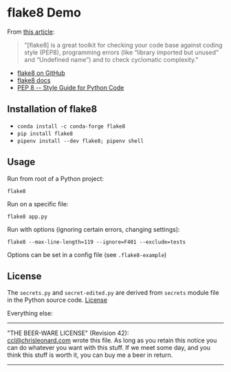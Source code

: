 # flake8 Demo

From [this article][1]:

> "[flake8] is a great toolkit for checking your code base against coding style (PEP8), programming errors (like “library imported but unused” and “Undefined name”) and to check cyclomatic complexity."

- [flake8 on GitHub][1]
- [flake8 docs][2]
- [PEP 8 -- Style Guide for Python Code][3]

## Installation of flake8

- `conda install -c conda-forge flake8`
- `pip install flake8`
- `pipenv install --dev flake8; pipenv shell`

## Usage

Run from root of a Python project:

`flake8`

Run on a specific file:

`flake8 app.py`

Run with options (ignoring certain errors, changing settings):

`flake8 --max-line-length=119 --ignore=F401 --exclude=tests`

Options can be set in a config file (see `.flake8-example`)

## License

The `secrets.py` and `secret-edited.py` are derived from `secrets` module file
in the Python source code. [License][4]

Everything else:

***********************************************************  
"THE BEER-WARE LICENSE" (Revision 42):  
<ccl@chrisleonard.com> wrote this file.  As long as you retain this notice you
can do whatever you want with this stuff. If we meet some day, and you think
this stuff is worth it, you can buy me a beer in return.
***********************************************************

[1]: https://simpleisbetterthancomplex.com/packages/2016/08/05/flake8.html
[2]: https://github.com/PyCQA/flake8
[3]: https://flake8.pycqa.org/en/latest/
[4]: https://www.python.org/dev/peps/pep-0008/
[5]: https://github.com/python/cpython/blob/main/LICENSE
